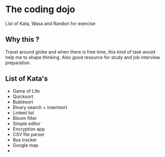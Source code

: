 # The coding dojo

List of Kata, Wasa and Randori for exercise

## Why this ?

Travel around globe and when there is free time, this kind of task would help me to shape thinking.
Also good resource for study and job interview preparation.  

## List of Kata's

 - Game of Life
 - Quicksort
 - Bublesort
 - Binary search + insertsort
 - Linked list
 - Bloom filter
 - Simple editor
 - Encryption app 
 - CSV file parser
 - Bus tracker
 - Google map
 - 
